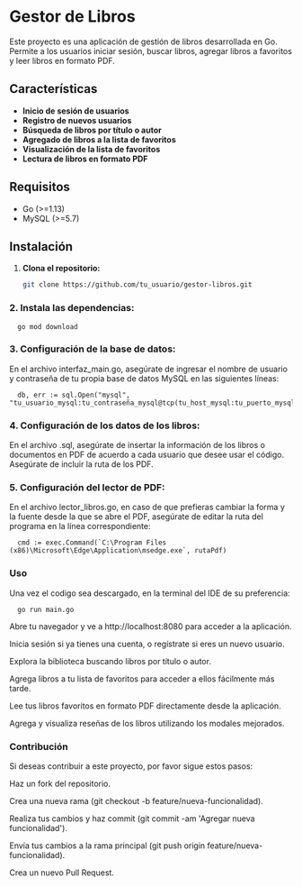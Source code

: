 # Gestor de Libros

Este proyecto es una aplicación de gestión de libros desarrollada en Go. Permite a los usuarios iniciar sesión, buscar libros, agregar libros a favoritos y leer libros en formato PDF.

## Características

- **Inicio de sesión de usuarios**
- **Registro de nuevos usuarios**
- **Búsqueda de libros por título o autor**
- **Agregado de libros a la lista de favoritos**
- **Visualización de la lista de favoritos**
- **Lectura de libros en formato PDF**

## Requisitos

- Go (>=1.13)
- MySQL (>=5.7)

## Instalación

1. **Clona el repositorio:**

   ```bash
   git clone https://github.com/tu_usuario/gestor-libros.git
   
### 2. Instala las dependencias:
      go mod download

### 3. Configuración de la base de datos: 
En el archivo interfaz_main.go, asegúrate de ingresar el nombre de usuario y contraseña de tu propia base de datos MySQL en las siguientes líneas:

      db, err := sql.Open("mysql", "tu_usuario_mysql:tu_contraseña_mysql@tcp(tu_host_mysql:tu_puerto_mysql)/gestor_lib_electr")

### 4. Configuración de los datos de los libros: 
En el archivo .sql, asegúrate de insertar la información de los libros o documentos en PDF de acuerdo a cada usuario que desee usar el código. Asegúrate de incluir la ruta de los PDF.

### 5. Configuración del lector de PDF: 
En el archivo lector_libros.go, en caso de que prefieras cambiar la forma y la fuente desde la que se abre el PDF, asegúrate de editar la ruta del programa en la línea correspondiente:

      cmd := exec.Command(`C:\Program Files (x86)\Microsoft\Edge\Application\msedge.exe`, rutaPdf)

### Uso

Una vez el codigo sea descargado, en la terminal del IDE de su preferencia:

      go run main.go

Abre tu navegador y ve a http://localhost:8080 para acceder a la aplicación.

Inicia sesión si ya tienes una cuenta, o regístrate si eres un nuevo usuario.

Explora la biblioteca buscando libros por título o autor.

Agrega libros a tu lista de favoritos para acceder a ellos fácilmente más tarde.

Lee tus libros favoritos en formato PDF directamente desde la aplicación.

Agrega y visualiza reseñas de los libros utilizando los modales mejorados.

### Contribución

Si deseas contribuir a este proyecto, por favor sigue estos pasos:

Haz un fork del repositorio.

Crea una nueva rama (git checkout -b feature/nueva-funcionalidad).

Realiza tus cambios y haz commit (git commit -am 'Agregar nueva funcionalidad').

Envía tus cambios a la rama principal (git push origin feature/nueva-funcionalidad).

Crea un nuevo Pull Request.



